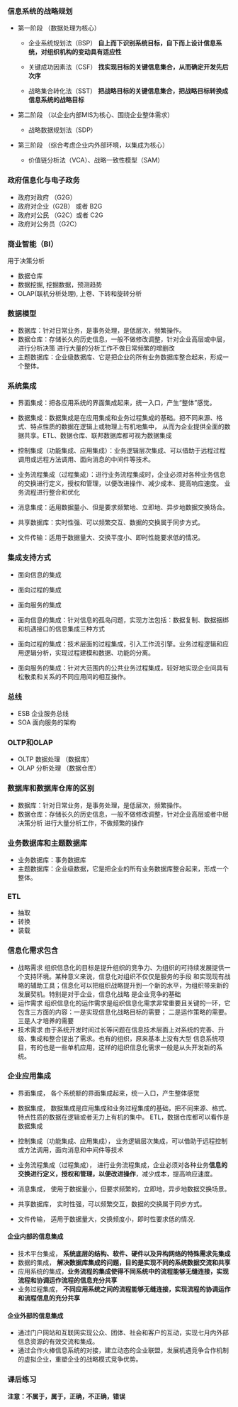  ### 信息系统的战略规划

* 第一阶段 （数据处理为核心）
  * 企业系统规划法（BSP）
    **自上而下识别系统目标，自下而上设计信息系统，对组织机构的变动具有适应性**
    
  * 关键成功因素法（CSF）
    **找实现目标的关键信息集合，从而确定开发先后次序**
    
  * 战略集合转化法（SST）
    **把战略目标的关键信息集合，把战略目标转换成信息系统的战略目标**
   
* 第二阶段 （以企业内部MIS为核心、围绕企业整体需求）
  * 战略数据规划法（SDP）

* 第三阶段  （综合考虑企业内外部环境，以集成为核心）
  * 价值链分析法（VCA）、战略一致性模型（SAM）
  
 
### 政府信息化与电子政务

* 政府对政府 （G2G）
* 政府对企业（G2B） 或者 B2G
* 政府对公民 （G2C）或者 C2G
* 政府对公务员（G2C）

### 商业智能（BI）
用于决策分析
* 数据仓库
* 数据挖掘, 挖掘数据，预测趋势
* OLAP(联机分析处理), 上卷、下转和旋转分析
 
### 数据模型
* 数据库：针对日常业务，是事务处理，是低层次，频繁操作。
* 数据仓库：存储长久的历史信息，一般不做修改调整，针对企业高层或中层，进行分析决策
 进行大量的分析工作不做日常频繁的增删改
* 主题数据库：企业级数据库、它是把企业的所有业务数据库整合起来，形成一个整体。

### 系统集成 

* 界面集成：把各应用系统的界面集成起来，统一入口，产生“整体”感觉。
* 数据集成：数据集成是在应用集成和业务过程集成的基础。把不同来源、格式、特点性质的数据在逻辑上或物理上有机地集中，
从而为企业提供全面的数据共享。ETL、数据仓库、联邦数据库都可视为数据集成
* 控制集成（功能集成、应用集成）：业务逻辑层次集成、可以借助于远程过程调用或远程方法调用、面向消息的中间件等技术。
* 业务流程集成（过程集成）：进行业务流程集成时，企业必须对各种业务信息的交换进行定义，授权和管理，以便改进操作、减少成本、提高响应速度。
业务流程进行整合和优化

* 消息集成：适用数据量小、但是要求频繁地、立即地、异步地数据交换场合。
* 共享数据库：实时性强、可以频繁交互、数据的交换属于同步方式。
* 文件传输：适用于数据量大、交换平度小、即时性能要求低的情况。

### 集成支持方式
* 面向信息的集成
* 面向过程的集成
* 面向服务的集成

* 面向信息的集成：针对信息的孤岛问题，实现方法包括：数据复制、数据捆绑和机遇接口的信息集成三种方式
* 面向过程的集成：技术层面的过程集成，引入工作流引擎。业务过程逻辑和应用逻辑分析，实现过程建模和数据、功能的分离。
* 面向服务的集成：针对大范围内的公共业务过程集成，较好地实现企业间具有松散柔和关系的不同应用间的相互操作。

### 总线
* ESB 企业服务总线
* SOA 面向服务的架构

### OLTP和OLAP
* OLTP 数据处理 （数据库）
* OLAP 分析处理 （数据仓库）

### 数据库和数据库仓库的区别
* 数据库：针对日常业务，是事务处理，是低层次，频繁操作。
* 数据仓库：存储长久的历史信息，一般不做修改调整，针对企业高层或者中层决策分析
进行大量分析工作，不做频繁的操作

### 业务数据库和主题数据库
* 业务数据库：事务数据库
* 主题数据库：企业级数据，它是把企业的所有业务数据库整合起来，形成一个整体。

### ETL
* 抽取
* 转换
* 装载

### 信息化需求包含
* 战略需求
组织信息化的目标是提升组织的竞争力、为组织的可持续发展提供一个支持环境。某种意义来说，信息化对组织不仅仅是服务的手段
和实现现有战略的辅助工具；信息化可以把组织战略提升到一个新的水平，为组织带来新的发展契机。特别是对于企业，信息化战略
是企业竞争的基础
* 运作需求
组织信息化的运作需求是组织信息化需求非常重要且关键的一环，它包含三方面的内容：一是实现信息化战略目标的需要；
二是运作策略的需要。三是人才培养的需要
* 技术需求
由于系统开发时间过长等问题在信息技术层面上对系统的完善、升级、集成和整合提出了需求。也有的组织，原来基本上没有大型
信息系统项目，有的也是一些单机应用，这样的组织信息化需求一般是从头开发新的系统。


### 企业应用集成
* 界面集成， 各个系统额的界面集成起来，统一入口，产生整体感觉
* 数据集成， 数据集成是应用集成和业务过程集成的基础，把不同来源、格式、特点性质的数据在逻辑或者无力上有机的集中。
ETL，数据仓库都可以看作是数据集成
* 控制集成（功能集成、应用集成）， 业务逻辑层次集成，可以借助于远程控制或方法调用，面向消息和中间件等技术
* 业务流程集成（过程集成）， 进行业务流程集成，企业必须对各种业务**信息的交换进行定义，授权和管理，以便改进操作**，减少成本，提高响应速度。

* 消息集成， 使用于数据量小，但要求频繁的，立即地，异步地数据交换场景。
* 共享数据库， 实时性强，可以频繁交互，数据的交换属于同步方式。
* 文件传输， 适用于数据量大，交换频度小，即时性要求低的情况.

#### 企业内部的信息集成
* 技术平台集成， **系统底层的结构、软件、硬件以及异构网络的特殊需求先集成**
* 数据的集成， **解决数据库集成的问题，目的是实现不同的系统数据交流和共享**
* 应用系统的集成，**业务流程的集成使得不同系统中的流程能够无缝连接，实现流程和协调运作流程的信息充分共享**
* 业务过程集成， **不同应用系统之间的流程能够无缝连接，实现流程的协调运作和流程信息的充分共享**

#### 企业外部的信息集成
* 通过门户网站和互联网实现公众、团体、社会和客户的互动，实现七月内外部信息资源的有效交流和集成。
* 通过合作火棒信息系统的对接，建立动态的企业联盟，发展机遇竞争合作机制的虚拟企业，重塑企业的战略模式竞争优势。

### 课后练习

**注意：不属于，属于，正确，不正确，错误**